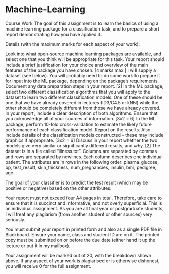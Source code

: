# Machine-Learning
Course Work
The goal of this assignment is to learn the basics of using a machine learning package for a classification task, and to prepare a short report demonstrating how you have applied it.

Details (with the maximum marks for each aspect of your work):

Look into what open-source machine learning packages are available, and select one that you think will be appropriate for this task. Your report should include a brief justification for your choice and overview of the main features of the package you have chosen. [4 marks max.]
I will supply a dataset (see below). You will probably need to do some work to prepare it for input into the ML package, depending on the package’s requirements. Document any data preparation steps in your report. [2]
In the ML package, select two different classification algorithms that you will apply to the dataset to learn two different classification models. One of these should be one that we have already covered in lectures (ID3/C4.5 or kNN) while the other should be completely different from those we have already covered. In your report, include a clear description of both algorithms. Ensure that you acknowledge all of your sources of information. [3x2 = 6]
In the ML package, perform 10-fold cross-validation to estimate the likely future performance of each classification model. Report on the results. Also include details of the classification models constructed – these may include graphics if appropriate. [3x2 = 6]
Discuss in your report whether the two models give very similar or significantly different results, and why. [2]
The dataset is in a file called “illness.txt”. Columns are separated by commas and rows are separated by newlines. Each column describes one individual patient. The attributes are in rows in the following order: plasma_glucose, bp, test_result, skin_thickness, num_pregnancies, insulin, bmi, pedigree, age.

The goal of your classifier is to predict the test result (which may be positive or negative) based on the other attributes.

Your report must not exceed four A4 pages in total. Therefore, take care to ensure that it is succinct and informative, and not overly superficial. This is an individual assignment. As you are all final year or postgraduate students, I will treat any plagiarism (from another student or other sources) very seriously.

You must submit your report in printed form and also as a single PDF file in Blackboard. Ensure your name, class and student ID are on it. The printed copy must be submitted on or before the due date (either hand it up the lecture or put it in my mailbox).

Your assignment will be marked out of 20, with the breakdown shown above. If any aspect of your work is plagiarised or is otherwise dishonest, you will receive 0 for the full assignment.
